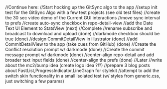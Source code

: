 //Continue here:
    //Start hocking up the GitSync algo to the app
    //setup init test for the GitSync Algo with a few test projects (see old test files)
    //create the 30 sec video demo of the Current GUI interactions
    //move sync interval to prefs
    //create auto-sync checkbox in repo-detail-view
    //add the Date Text UI Element to StatsView (next)
//Complete
    //rename subscribe and broadcast to download and upload (done)
    //darkmode checkbox should be true (done)
    //design CommitDetailView in illustrator (done)
    //add CommitDetailView to the app (take cues from GitHub) (done)
    //Create the Conflict resolution prompt w/ darkmode (done)
    //Create the commit message prompt w/ darkmode (done)
    //center-align repo-detail and add broader text input fields (done)
    //center-align the prefs (done)
//Later
    //write about the mc2/bump idea (create logo idea ?!?)
    //prepare 3 blog posts about FastList,ProgressIndicator,LineGraph for stylekit
    //attempt to add the switch skin functionality in a small isolated test (w/ styles from generic.css, just switching a few params)
